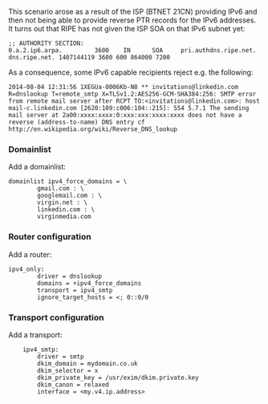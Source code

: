This scenario arose as a result of the ISP (BTNET 21CN) providing IPv6 and then not being able to provide reverse PTR records for the IPv6 addresses.  It turns out that RIPE has not given the ISP SOA on that IPv6 subnet yet:
```
;; AUTHORITY SECTION:
0.a.2.ip6.arpa.         3600    IN      SOA     pri.authdns.ripe.net. dns.ripe.net. 1407144119 3600 600 864000 7200
```
As a consequence, some IPv6 capable recipients reject e.g. the following:
```
2014-08-04 12:31:56 1XEGUa-0006Kb-N8 ** invitations@linkedin.com R=dnslookup T=remote_smtp X=TLSv1.2:AES256-GCM-SHA384:256: SMTP error from remote mail server after RCPT TO:<invitations@linkedin.com>: host mail-c.linkedin.com [2620:109:c006:104::215]: 554 5.7.1 The sending mail server at 2a00:xxxx:xxxx:0:xxx:xxx:xxxx:xxxx does not have a reverse (address-to-name) DNS entry cf http://en.wikipedia.org/wiki/Reverse_DNS_lookup
```
### Domainlist

Add a domainlist:
```
domainlist ipv4_force_domains = \
        gmail.com : \
        googlemail.com : \
        virgin.net : \
        linkedin.com : \
        virginmedia.com
```
### Router configuration
Add a router:
```
ipv4_only:
        driver = dnslookup
        domains = +ipv4_force_domains
        transport = ipv4_smtp
        ignore_target_hosts = <; 0::0/0
```
### Transport configuration

Add a transport:
```
    ipv4_smtp:
        driver = smtp
        dkim_domain = mydomain.co.uk
        dkim_selector = x
        dkim_private_key = /usr/exim/dkim.private.key
        dkim_canon = relaxed
        interface = <my.v4.ip.address>
```







